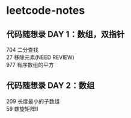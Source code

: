 # leetcode-notes

## 代码随想录 DAY 1：数组，双指针
704 二分查找  
27 移除元素(NEED REVIEW)  
977 有序数组的平方

## 代码随想录 DAY 2：数组
209 长度最小的子数组  
59 螺旋矩阵II
